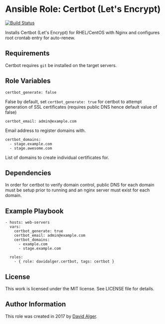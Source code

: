 # Ansible Role: Certbot (Let's Encrypt)

[![Build Status](https://travis-ci.org/davidalger/ansible-role-certbot.svg?branch=master)](https://travis-ci.org/davidalger/ansible-role-certbot)

Installs Certbot (Let's Encrypt) for RHEL/CentOS with Nginx and configures root crontab entry for auto-renew.

## Requirements

Certbot requires `git` be installed on the target servers.

## Role Variables

    certbot_generate: false

False by default, set `certbot_generate: true` for certbot to attempt generation of SSL certificates (requires public DNS hence default value of false)

    certbot_email: admin@example.com

Email address to register domains with.

    certbot_domains: 
      - stage.example.com
      - stage.awesome.com

List of domains to create individual certificates for.

## Dependencies

In order for certbot to verify domain control, public DNS for each domain must be setup prior to running and an nginx server must exist for each domain.

## Example Playbook

    - hosts: web-servers
      vars:
        certbot_generate: true
        certbot_email: admin@example.com
        certbot_domains:
          - example.com
          - stage.example.com
      
      roles:
        - { role: davidalger.certbot, tags: certbot }

## License

This work is licensed under the MIT license. See LICENSE file for details.

## Author Information

This role was created in 2017 by [David Alger](http://davidalger.com/).
